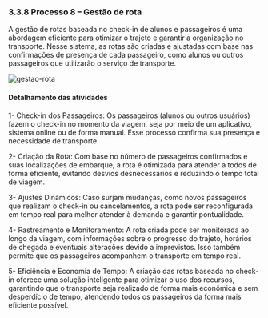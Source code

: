 ### 3.3.8 Processo 8 – Gestão de rota

A gestão de rotas baseada no check-in de alunos e passageiros é uma abordagem eficiente para otimizar o trajeto e garantir a organização no transporte. Nesse sistema, as rotas são criadas e ajustadas com base nas confirmações de presença de cada passageiro, como alunos ou outros passageiros que utilizarão o serviço de transporte.

![gestao-rota](images/rota.png)

#### Detalhamento das atividades

1- Check-in dos Passageiros: Os passageiros (alunos ou outros usuários) fazem o check-in no momento da viagem, seja por meio de um aplicativo, sistema online ou de forma manual. Esse processo confirma sua presença e necessidade de transporte.

2- Criação da Rota: Com base no número de passageiros confirmados e suas localizações de embarque, a rota é otimizada para atender a todos de forma eficiente, evitando desvios desnecessários e reduzindo o tempo total de viagem.

3- Ajustes Dinâmicos: Caso surjam mudanças, como novos passageiros que realizam o check-in ou cancelamentos, a rota pode ser reconfigurada em tempo real para melhor atender à demanda e garantir pontualidade.

4- Rastreamento e Monitoramento: A rota criada pode ser monitorada ao longo da viagem, com informações sobre o progresso do trajeto, horários de chegada e eventuais alterações devido a imprevistos. Isso também permite que os passageiros acompanhem o transporte em tempo real.

5- Eficiência e Economia de Tempo: A criação das rotas baseada no check-in oferece uma solução inteligente para otimizar o uso dos recursos, garantindo que o transporte seja realizado de forma mais econômica e sem desperdício de tempo, atendendo todos os passageiros da forma mais eficiente possível.


